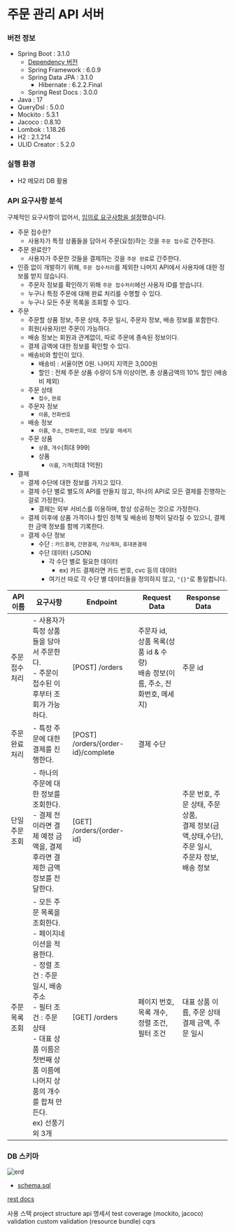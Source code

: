 # 주문 관리 API 서버

### 버전 정보

- Spring Boot : 3.1.0
    - [Dependency 버전](https://docs.spring.io/spring-boot/docs/current/reference/html/dependency-versions.html#appendix.dependency-versions)
    - Spring Framework : 6.0.9
    - Spring Data JPA : 3.1.0
        - Hibernate : 6.2.2.Final
    - Spring Rest Docs : 3.0.0
- Java : 17
- QueryDsl : 5.0.0
- Mockito : 5.3.1
- Jacoco : 0.8.10
- Lombok : 1.18.26
- H2 : 2.1.214
- ULID Creator : 5.2.0

### 실행 환경

- H2 메모리 DB 활용

### API 요구사항 분석

구체적인 요구사항이 없어서, <u>임의로 요구사항을 설정</u>했습니다.

- 주문 접수란?
    - 사용자가 특정 상품들을 담아서 주문(요청)하는 것을 `주문 접수`로 간주한다.
- 주문 완료란?
    - 사용자가 주문한 것들을 결제하는 것을 `주문 완료`로 간주한다.
- 인증 없이 개발하기 위해, `주문 접수처리`를 제외한 나머지 API에서 사용자에 대한 정보를 받지 않습니다.
    - 주문자 정보를 확인하기 위해 `주문 접수처리`에선 사용자 ID를 받습니다.
    - 누구나 특정 주문에 대해 완료 처리를 수행할 수 있다.
    - 누구나 모든 주문 목록을 조회할 수 있다.
- 주문
    - 주문할 상품 정보, 주문 상태, 주문 일시, 주문자 정보, 배송 정보를 포함한다.
    - 회원(사용자)만 주문이 가능하다.
    - 배송 정보는 회원과 관계없이, 따로 주문에 종속된 정보이다.
    - 결제 금액에 대한 정보를 확인할 수 있다.
    - 배송비와 할인이 있다.
        - 배송비 : 서울이면 0원. 나머지 지역은 3,000원
        - 할인 : 전체 주문 상품 수량이 5개 이상이면, 총 상품금액의 10% 할인 (배송비 제외)
    - 주문 상태
        - `접수`, `완료`
    - 주문자 정보
        - `이름`, `전화번호`
    - 배송 정보
        - `이름`, `주소`, `전화번호`, `따로 전달할 메세지`
    - 주문 상품
        - `상품`, `개수`(최대 999)
        - 상품
            - `이름`, `가격`(최대 1억원)
- 결제
    - 결제 수단에 대한 정보를 가지고 있다.
    - 결제 수단 별로 별도의 API를 만들지 않고, 하나의 API로 모든 결제를 진행하는 걸로 가정한다.
        - 결제는 외부 서비스를 이용하며, 항상 성공하는 것으로 가정한다.
    - 결제 이후에 상품 가격이나 할인 정책 및 배송비 정책이 달라질 수 있으니, 결제한 금액 정보를 함께 기록한다.
    - 결제 수단 정보
        - 수단 : `카드결제`, `간편결제`, `가상계좌`, `휴대폰결제`
        - 수단 데이터 (JSON)
            - 각 수단 별로 필요한 데이터
                - ex) 카드 결제라면 카드 번호, cvc 등의 데이터
            - 여기선 따로 각 수단 별 데이터들을 정의하지 않고, `"{}"`로 통일합니다.

| API 이름  | 요구사항                                                                                                                                                     | Endpoint                           | Request Data                                               | Response Data                                                      |
|---------|----------------------------------------------------------------------------------------------------------------------------------------------------------|------------------------------------|------------------------------------------------------------|--------------------------------------------------------------------|
| 주문 접수처리 | - 사용자가 특정 상품들을 담아서 주문한다.<br/>- 주문이 접수된 이후부터 조회가 가능하다.                                                                                                    | [POST] /orders                     | 주문자 id,<br/>상품 목록(상품 id & 수량)<br/>배송 정보(이름, 주소, 전화번호, 메세지) | 주문 id                                                              |
| 주문 완료처리 | - 특정 주문에 대한 결제를 진행한다.                                                                                                                                    | [POST] /orders/{order-id}/complete | 결제 수단                                                      |                                                                    | 
| 단일 주문조회 | - 하나의 주문에 대한 정보를 조회한다.<br/>- 결제 전이라면 결제 예정 금액을, 결제 후라면 결제한 금액 정보를 전달한다.                                                                                  | [GET] /orders/{order-id}           |                                                            | 주문 번호, 주문 상태, 주문 상품,<br/>결제 정보(금액,상태,수단), 주문 일시,<br/>주문자 정보, 배송 정보 | 
| 주문 목록조회 | - 모든 주문 목록을 조회한다.<br/>- 페이지네이션을 적용한다.<br/>- 정렬 조건 : 주문 일시, 배송 주소<br/>- 필터 조건 : 주문 상태<br/>- 대표 상품 이름은 첫번째 상품 이름에<br/>나머지 상품의 개수를 합쳐 만든다.<br/>ex) 선풍기 외 3개 | [GET] /orders                      | 페이지 번호, 목록 개수,<br/>정렬 조건, 필터 조건                            | 대표 상품 이름, 주문 상태<br/>결제 금액, 주문 일시                                   |

### DB 스키마

![erd](https://github.com/yangsangho/order-api-server/assets/44158921/59e0931a-1208-45c7-aca0-4a81800815af)

- [schema.sql](src/main/resources/sql/schema.sql)

[rest docs](build/docs/asciidoc/index.html)

사용 스택
project structure
api 명세서
test coverage (mockito, jacoco)
validation
custom validation (resource bundle)
cqrs
